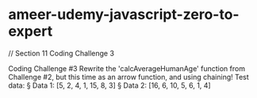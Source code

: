 # ameer-udemy-javascript-zero-to-expert

// Section 11 Coding Challenge 3

Coding Challenge #3
Rewrite the 'calcAverageHumanAge' function from Challenge #2, but this time
as an arrow function, and using chaining!
Test data:
§ Data 1: [5, 2, 4, 1, 15, 8, 3]
§ Data 2: [16, 6, 10, 5, 6, 1, 4]
